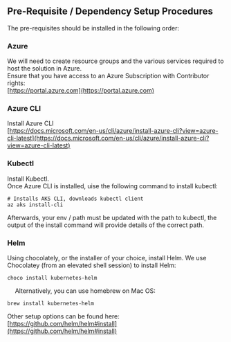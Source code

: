 ## Pre-Requisite / Dependency Setup Procedures
The pre-requisites should be installed in the following order:  
### Azure
We will need to create resource groups and the various services required to host the solution in Azure.  
Ensure that you have access to an Azure Subscription with Contributor rights:  
[https://portal.azure.com](https://portal.azure.com)  
### Azure CLI
Install Azure CLI  
[https://docs.microsoft.com/en-us/cli/azure/install-azure-cli?view=azure-cli-latest](https://docs.microsoft.com/en-us/cli/azure/install-azure-cli?view=azure-cli-latest)  
### Kubectl
Install Kubectl.  
Once Azure CLI is installed, uise the following command to install kubectl:  
```shell
# Installs AKS CLI, downloads kubectl client
az aks install-cli
```
Afterwards, your env / path must be updated with the path to kubectl, the output of the install command will provide details of the correct path.  
### Helm
Using chocolately, or the installer of your choice, install Helm.
We use Chocolatey (from an elevated shell session) to install Helm:  
```shell
choco install kubernetes-helm
```
 
Alternatively, you can use homebrew on Mac OS:
```shell
brew install kubernetes-helm
```
Other setup options can be found here:
[https://github.com/helm/helm#install](https://github.com/helm/helm#install)

